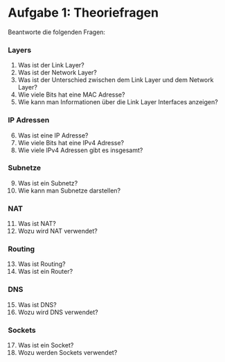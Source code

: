 # Aufgabe 1: Theoriefragen

Beantworte die folgenden Fragen:

### Layers

1. Was ist der Link Layer?
2. Was ist der Network Layer?
3. Was ist der Unterschied zwischen dem Link Layer und dem Network Layer?
4. Wie viele Bits hat eine MAC Adresse?
5. Wie kann man Informationen über die Link Layer Interfaces anzeigen?

### IP Adressen

6. Was ist eine IP Adresse?
7. Wie viele Bits hat eine IPv4 Adresse?
8. Wie viele IPv4 Adressen gibt es insgesamt?

### Subnetze

9. Was ist ein Subnetz?
10. Wie kann man Subnetze darstellen?

### NAT

11. Was ist NAT?
12. Wozu wird NAT verwendet?

### Routing

13. Was ist Routing?
14. Was ist ein Router?

### DNS

15. Was ist DNS?
16. Wozu wird DNS verwendet?

### Sockets

17. Was ist ein Socket?
18. Wozu werden Sockets verwendet?
